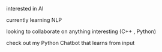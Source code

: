 interested in AI

currently learning NLP

looking to collaborate on anything interesting (C++ , Python)

check out my Python Chatbot that learns from input
